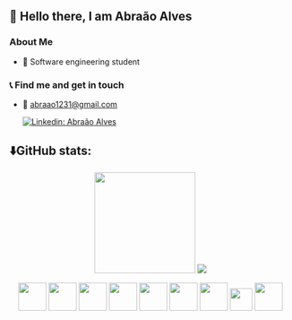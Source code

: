 ## :robot: Hello there, I am Abraão Alves

###  About Me

- :book: Software engineering student

### :telephone_receiver: Find me and get in touch

- :email: abraao1231@gmail.com


   [![Linkedin: Abraão Alves](https://img.shields.io/badge/-AbraãoAlves-blue?style=flat-square&logo=Linkedin&logoColor=white&link=https://www.linkedin.com/in/DaviMatheus/)](https://www.linkedin.com/in/abra%C3%A3o-alves-999537218/)




## :arrow_down:GitHub stats:
                                                                                                     

<p align="center">
  <img height='180px' src="https://github-readme-stats.vercel.app/api/top-langs/?username=Abraao1231&hide=jupyter%20notebook,html&layout=compact&theme=radical" />
  <img src='https://github-readme-stats.vercel.app/api?username=Abraao1231&show_icons=true&theme=radical '>
</p>
<p align='center'>

<img width="50" heigth="50" src="https://cdn.jsdelivr.net/gh/devicons/devicon/icons/java/java-plain.svg" />
<img width="50" heigth="50" src="https://cdn.jsdelivr.net/gh/devicons/devicon/icons/ubuntu/ubuntu-plain-wordmark.svg" />
<img width="50" heigth="50" src="https://cdn.jsdelivr.net/gh/devicons/devicon/icons/c/c-line.svg" />
<img width="50" heigth="50" src="https://cdn.jsdelivr.net/gh/devicons/devicon/icons/html5/html5-plain-wordmark.svg" />
<img width="50" heigth="50" src="https://cdn.jsdelivr.net/gh/devicons/devicon/icons/css3/css3-plain-wordmark.svg" />
<img width="50" heigth="50" src="https://cdn.jsdelivr.net/gh/devicons/devicon/icons/git/git-plain-wordmark.svg" />
<img width="50" heigth="50"src="https://cdn.jsdelivr.net/gh/devicons/devicon/icons/github/github-original-wordmark.svg" />
<img width="40" heigth="40" src="https://cdn.jsdelivr.net/gh/devicons/devicon/icons/flutter/flutter-original.svg" />
<img width="50" heigth="50" src="https://cdn.jsdelivr.net/gh/devicons/devicon/icons/dart/dart-plain-wordmark.svg" />


</p>
